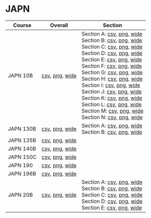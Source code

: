 # JAPN

| Course | Overall | Section |
| ------ | ------- | ------- |
| JAPN 10B | [csv](https://github.com/UCSD-Historical-Enrollment-Data/2023Winter/blob/main/overall/JAPN%2010B.csv), [png](https://raw.githubusercontent.com/UCSD-Historical-Enrollment-Data/2023Winter/main/plot_overall/JAPN%2010B.png), [wide](https://raw.githubusercontent.com/UCSD-Historical-Enrollment-Data/2023Winter/main/plot_overall_wide/JAPN%2010B.png) | Section A: [csv](https://github.com/UCSD-Historical-Enrollment-Data/2023Winter/blob/main/section/JAPN%2010B_A.csv), [png](https://raw.githubusercontent.com/UCSD-Historical-Enrollment-Data/2023Winter/main/plot_section/JAPN%2010B_A.png), [wide](https://raw.githubusercontent.com/UCSD-Historical-Enrollment-Data/2023Winter/main/plot_section_wide/JAPN%2010B_A.png)<br>Section B: [csv](https://github.com/UCSD-Historical-Enrollment-Data/2023Winter/blob/main/section/JAPN%2010B_B.csv), [png](https://raw.githubusercontent.com/UCSD-Historical-Enrollment-Data/2023Winter/main/plot_section/JAPN%2010B_B.png), [wide](https://raw.githubusercontent.com/UCSD-Historical-Enrollment-Data/2023Winter/main/plot_section_wide/JAPN%2010B_B.png)<br>Section C: [csv](https://github.com/UCSD-Historical-Enrollment-Data/2023Winter/blob/main/section/JAPN%2010B_C.csv), [png](https://raw.githubusercontent.com/UCSD-Historical-Enrollment-Data/2023Winter/main/plot_section/JAPN%2010B_C.png), [wide](https://raw.githubusercontent.com/UCSD-Historical-Enrollment-Data/2023Winter/main/plot_section_wide/JAPN%2010B_C.png)<br>Section D: [csv](https://github.com/UCSD-Historical-Enrollment-Data/2023Winter/blob/main/section/JAPN%2010B_D.csv), [png](https://raw.githubusercontent.com/UCSD-Historical-Enrollment-Data/2023Winter/main/plot_section/JAPN%2010B_D.png), [wide](https://raw.githubusercontent.com/UCSD-Historical-Enrollment-Data/2023Winter/main/plot_section_wide/JAPN%2010B_D.png)<br>Section E: [csv](https://github.com/UCSD-Historical-Enrollment-Data/2023Winter/blob/main/section/JAPN%2010B_E.csv), [png](https://raw.githubusercontent.com/UCSD-Historical-Enrollment-Data/2023Winter/main/plot_section/JAPN%2010B_E.png), [wide](https://raw.githubusercontent.com/UCSD-Historical-Enrollment-Data/2023Winter/main/plot_section_wide/JAPN%2010B_E.png)<br>Section F: [csv](https://github.com/UCSD-Historical-Enrollment-Data/2023Winter/blob/main/section/JAPN%2010B_F.csv), [png](https://raw.githubusercontent.com/UCSD-Historical-Enrollment-Data/2023Winter/main/plot_section/JAPN%2010B_F.png), [wide](https://raw.githubusercontent.com/UCSD-Historical-Enrollment-Data/2023Winter/main/plot_section_wide/JAPN%2010B_F.png)<br>Section G: [csv](https://github.com/UCSD-Historical-Enrollment-Data/2023Winter/blob/main/section/JAPN%2010B_G.csv), [png](https://raw.githubusercontent.com/UCSD-Historical-Enrollment-Data/2023Winter/main/plot_section/JAPN%2010B_G.png), [wide](https://raw.githubusercontent.com/UCSD-Historical-Enrollment-Data/2023Winter/main/plot_section_wide/JAPN%2010B_G.png)<br>Section H: [csv](https://github.com/UCSD-Historical-Enrollment-Data/2023Winter/blob/main/section/JAPN%2010B_H.csv), [png](https://raw.githubusercontent.com/UCSD-Historical-Enrollment-Data/2023Winter/main/plot_section/JAPN%2010B_H.png), [wide](https://raw.githubusercontent.com/UCSD-Historical-Enrollment-Data/2023Winter/main/plot_section_wide/JAPN%2010B_H.png)<br>Section I: [csv](https://github.com/UCSD-Historical-Enrollment-Data/2023Winter/blob/main/section/JAPN%2010B_I.csv), [png](https://raw.githubusercontent.com/UCSD-Historical-Enrollment-Data/2023Winter/main/plot_section/JAPN%2010B_I.png), [wide](https://raw.githubusercontent.com/UCSD-Historical-Enrollment-Data/2023Winter/main/plot_section_wide/JAPN%2010B_I.png)<br>Section J: [csv](https://github.com/UCSD-Historical-Enrollment-Data/2023Winter/blob/main/section/JAPN%2010B_J.csv), [png](https://raw.githubusercontent.com/UCSD-Historical-Enrollment-Data/2023Winter/main/plot_section/JAPN%2010B_J.png), [wide](https://raw.githubusercontent.com/UCSD-Historical-Enrollment-Data/2023Winter/main/plot_section_wide/JAPN%2010B_J.png)<br>Section K: [csv](https://github.com/UCSD-Historical-Enrollment-Data/2023Winter/blob/main/section/JAPN%2010B_K.csv), [png](https://raw.githubusercontent.com/UCSD-Historical-Enrollment-Data/2023Winter/main/plot_section/JAPN%2010B_K.png), [wide](https://raw.githubusercontent.com/UCSD-Historical-Enrollment-Data/2023Winter/main/plot_section_wide/JAPN%2010B_K.png)<br>Section L: [csv](https://github.com/UCSD-Historical-Enrollment-Data/2023Winter/blob/main/section/JAPN%2010B_L.csv), [png](https://raw.githubusercontent.com/UCSD-Historical-Enrollment-Data/2023Winter/main/plot_section/JAPN%2010B_L.png), [wide](https://raw.githubusercontent.com/UCSD-Historical-Enrollment-Data/2023Winter/main/plot_section_wide/JAPN%2010B_L.png)<br>Section M: [csv](https://github.com/UCSD-Historical-Enrollment-Data/2023Winter/blob/main/section/JAPN%2010B_M.csv), [png](https://raw.githubusercontent.com/UCSD-Historical-Enrollment-Data/2023Winter/main/plot_section/JAPN%2010B_M.png), [wide](https://raw.githubusercontent.com/UCSD-Historical-Enrollment-Data/2023Winter/main/plot_section_wide/JAPN%2010B_M.png)<br>Section N: [csv](https://github.com/UCSD-Historical-Enrollment-Data/2023Winter/blob/main/section/JAPN%2010B_N.csv), [png](https://raw.githubusercontent.com/UCSD-Historical-Enrollment-Data/2023Winter/main/plot_section/JAPN%2010B_N.png), [wide](https://raw.githubusercontent.com/UCSD-Historical-Enrollment-Data/2023Winter/main/plot_section_wide/JAPN%2010B_N.png) |
| JAPN 130B | [csv](https://github.com/UCSD-Historical-Enrollment-Data/2023Winter/blob/main/overall/JAPN%20130B.csv), [png](https://raw.githubusercontent.com/UCSD-Historical-Enrollment-Data/2023Winter/main/plot_overall/JAPN%20130B.png), [wide](https://raw.githubusercontent.com/UCSD-Historical-Enrollment-Data/2023Winter/main/plot_overall_wide/JAPN%20130B.png) | Section A: [csv](https://github.com/UCSD-Historical-Enrollment-Data/2023Winter/blob/main/section/JAPN%20130B_A.csv), [png](https://raw.githubusercontent.com/UCSD-Historical-Enrollment-Data/2023Winter/main/plot_section/JAPN%20130B_A.png), [wide](https://raw.githubusercontent.com/UCSD-Historical-Enrollment-Data/2023Winter/main/plot_section_wide/JAPN%20130B_A.png)<br>Section B: [csv](https://github.com/UCSD-Historical-Enrollment-Data/2023Winter/blob/main/section/JAPN%20130B_B.csv), [png](https://raw.githubusercontent.com/UCSD-Historical-Enrollment-Data/2023Winter/main/plot_section/JAPN%20130B_B.png), [wide](https://raw.githubusercontent.com/UCSD-Historical-Enrollment-Data/2023Winter/main/plot_section_wide/JAPN%20130B_B.png) |
| JAPN 135B | [csv](https://github.com/UCSD-Historical-Enrollment-Data/2023Winter/blob/main/overall/JAPN%20135B.csv), [png](https://raw.githubusercontent.com/UCSD-Historical-Enrollment-Data/2023Winter/main/plot_overall/JAPN%20135B.png), [wide](https://raw.githubusercontent.com/UCSD-Historical-Enrollment-Data/2023Winter/main/plot_overall_wide/JAPN%20135B.png) |  |
| JAPN 140B | [csv](https://github.com/UCSD-Historical-Enrollment-Data/2023Winter/blob/main/overall/JAPN%20140B.csv), [png](https://raw.githubusercontent.com/UCSD-Historical-Enrollment-Data/2023Winter/main/plot_overall/JAPN%20140B.png), [wide](https://raw.githubusercontent.com/UCSD-Historical-Enrollment-Data/2023Winter/main/plot_overall_wide/JAPN%20140B.png) |  |
| JAPN 150C | [csv](https://github.com/UCSD-Historical-Enrollment-Data/2023Winter/blob/main/overall/JAPN%20150C.csv), [png](https://raw.githubusercontent.com/UCSD-Historical-Enrollment-Data/2023Winter/main/plot_overall/JAPN%20150C.png), [wide](https://raw.githubusercontent.com/UCSD-Historical-Enrollment-Data/2023Winter/main/plot_overall_wide/JAPN%20150C.png) |  |
| JAPN 190 | [csv](https://github.com/UCSD-Historical-Enrollment-Data/2023Winter/blob/main/overall/JAPN%20190.csv), [png](https://raw.githubusercontent.com/UCSD-Historical-Enrollment-Data/2023Winter/main/plot_overall/JAPN%20190.png), [wide](https://raw.githubusercontent.com/UCSD-Historical-Enrollment-Data/2023Winter/main/plot_overall_wide/JAPN%20190.png) |  |
| JAPN 196B | [csv](https://github.com/UCSD-Historical-Enrollment-Data/2023Winter/blob/main/overall/JAPN%20196B.csv), [png](https://raw.githubusercontent.com/UCSD-Historical-Enrollment-Data/2023Winter/main/plot_overall/JAPN%20196B.png), [wide](https://raw.githubusercontent.com/UCSD-Historical-Enrollment-Data/2023Winter/main/plot_overall_wide/JAPN%20196B.png) |  |
| JAPN 20B | [csv](https://github.com/UCSD-Historical-Enrollment-Data/2023Winter/blob/main/overall/JAPN%2020B.csv), [png](https://raw.githubusercontent.com/UCSD-Historical-Enrollment-Data/2023Winter/main/plot_overall/JAPN%2020B.png), [wide](https://raw.githubusercontent.com/UCSD-Historical-Enrollment-Data/2023Winter/main/plot_overall_wide/JAPN%2020B.png) | Section A: [csv](https://github.com/UCSD-Historical-Enrollment-Data/2023Winter/blob/main/section/JAPN%2020B_A.csv), [png](https://raw.githubusercontent.com/UCSD-Historical-Enrollment-Data/2023Winter/main/plot_section/JAPN%2020B_A.png), [wide](https://raw.githubusercontent.com/UCSD-Historical-Enrollment-Data/2023Winter/main/plot_section_wide/JAPN%2020B_A.png)<br>Section B: [csv](https://github.com/UCSD-Historical-Enrollment-Data/2023Winter/blob/main/section/JAPN%2020B_B.csv), [png](https://raw.githubusercontent.com/UCSD-Historical-Enrollment-Data/2023Winter/main/plot_section/JAPN%2020B_B.png), [wide](https://raw.githubusercontent.com/UCSD-Historical-Enrollment-Data/2023Winter/main/plot_section_wide/JAPN%2020B_B.png)<br>Section C: [csv](https://github.com/UCSD-Historical-Enrollment-Data/2023Winter/blob/main/section/JAPN%2020B_C.csv), [png](https://raw.githubusercontent.com/UCSD-Historical-Enrollment-Data/2023Winter/main/plot_section/JAPN%2020B_C.png), [wide](https://raw.githubusercontent.com/UCSD-Historical-Enrollment-Data/2023Winter/main/plot_section_wide/JAPN%2020B_C.png)<br>Section D: [csv](https://github.com/UCSD-Historical-Enrollment-Data/2023Winter/blob/main/section/JAPN%2020B_D.csv), [png](https://raw.githubusercontent.com/UCSD-Historical-Enrollment-Data/2023Winter/main/plot_section/JAPN%2020B_D.png), [wide](https://raw.githubusercontent.com/UCSD-Historical-Enrollment-Data/2023Winter/main/plot_section_wide/JAPN%2020B_D.png)<br>Section E: [csv](https://github.com/UCSD-Historical-Enrollment-Data/2023Winter/blob/main/section/JAPN%2020B_E.csv), [png](https://raw.githubusercontent.com/UCSD-Historical-Enrollment-Data/2023Winter/main/plot_section/JAPN%2020B_E.png), [wide](https://raw.githubusercontent.com/UCSD-Historical-Enrollment-Data/2023Winter/main/plot_section_wide/JAPN%2020B_E.png) |
